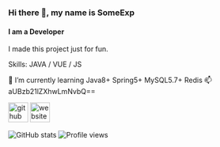 ### Hi there 👋, my name is SomeExp
#### I am a Developer
I made this project just for fun. 

Skills: JAVA / VUE / JS

🌱 I’m currently learning Java8+ Spring5+ MySQL5.7+ Redis 📫 aUBzb21lZXhwLmNvbQ==

[<img src='https://cdn.jsdelivr.net/npm/simple-icons@3.0.1/icons/github.svg' alt='github' height='40'>](https://github.com/thesomeexp)  [<img src='https://cdn.jsdelivr.net/npm/simple-icons@3.0.1/icons/icloud.svg' alt='website' height='40'>](https://someexp.com)  

![GitHub stats](https://github-readme-stats.vercel.app/api?username=thesomeexp&show_icons=true)  ![Profile views](https://gpvc.arturio.dev/thesomeexp)  
